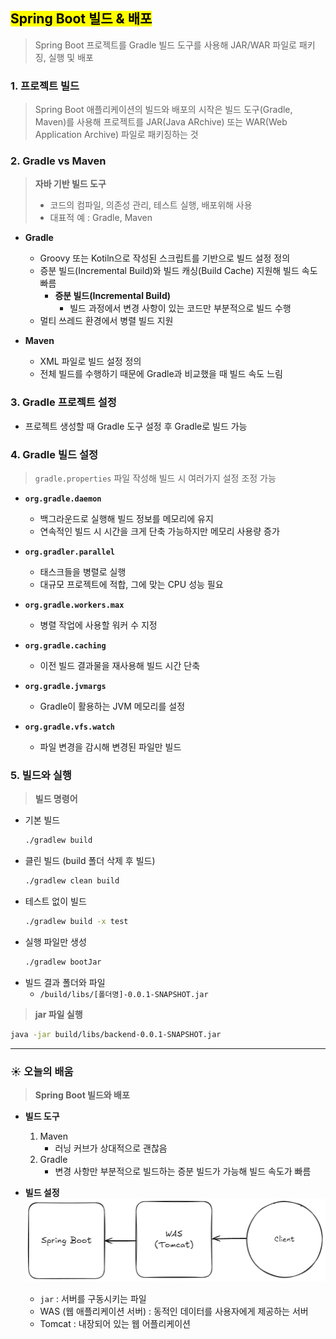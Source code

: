 ## <mark color="#fbc956">Spring Boot 빌드 & 배포</mark>

> Spring Boot 프로젝트를 Gradle 빌드 도구를 사용해 JAR/WAR 파일로 패키징, 실행 및 배포

### 1. 프로젝트 빌드

> Spring Boot 애플리케이션의 빌드와 배포의 시작은 빌드 도구(Gradle, Maven)를 사용해 프로젝트를 JAR(Java ARchive) 또는 WAR(Web Application Archive) 파일로 패키징하는 것

### 2. Gradle vs Maven

> **자바 기반 빌드 도구**
>
> - 코드의 컴파일, 의존성 관리, 테스트 실행, 배포위해 사용
> - 대표적 예 : Gradle, Maven

- **Gradle**

  - Groovy 또는 Kotiln으로 작성된 스크립트를 기반으로 빌드 설정 정의
  - 증분 빌드(Incremental Build)와 빌드 캐싱(Build Cache) 지원해 빌드 속도 빠름
    - **증분 빌드(Incremental Build)**
      - 빌드 과정에서 변경 사항이 있는 코드만 부분적으로 빌드 수행
  - 멀티 쓰레드 환경에서 병렬 빌드 지원

- **Maven**
  - XML 파일로 빌드 설정 정의
  - 전체 빌드를 수행하기 때문에 Gradle과 비교했을 때 빌드 속도 느림

### 3. Gradle 프로젝트 설정

- 프로젝트 생성할 때 Gradle 도구 설정 후 Gradle로 빌드 가능

### 4. Gradle 빌드 설정

> `gradle.properties` 파일 작성해 빌드 시 여러가지 설정 조정 가능

- **`org.gradle.daemon`**

  - 백그라운드로 실행해 빌드 정보를 메모리에 유지
  - 연속적인 빌드 시 시간을 크게 단축 가능하지만 메모리 사용량 증가

- **`org.gradler.parallel`**

  - 태스크들을 병렬로 실행
  - 대규모 프로젝트에 적합, 그에 맞는 CPU 성능 필요

- **`org.gradle.workers.max`**

  - 병렬 작업에 사용할 워커 수 지정

- **`org.gradle.caching`**

  - 이전 빌드 결과물을 재사용해 빌드 시간 단축

- **`org.gradle.jvmargs`**

  - Gradle이 활용하는 JVM 메모리를 설정

- **`org.gradle.vfs.watch`**
  - 파일 변경을 감시해 변경된 파일만 빌드

### 5. 빌드와 실행

> **빌드 명령어**

- 기본 빌드
  ```bash
  ./gradlew build
  ```
- 클린 빌드 (build 폴더 삭제 후 빌드)
  ```bash
  ./gradlew clean build
  ```
- 테스트 없이 빌드
  ```bash
  ./gradlew build -x test
  ```
- 실행 파일만 생성
  ```bash
  ./gradlew bootJar
  ```
- 빌드 결과 폴더와 파일
  - `/build/libs/[폴더명]-0.0.1-SNAPSHOT.jar`

> **jar 파일 실행**

```bash
java -jar build/libs/backend-0.0.1-SNAPSHOT.jar
```

---

### ☀️ 오늘의 배움

> **Spring Boot 빌드와 배포**

- **빌드 도구**

  1. Maven
     - 러닝 커브가 상대적으로 괜찮음
  2. Gradle
     - 변경 사항만 부분적으로 빌드하는 증분 빌드가 가능해 빌드 속도가 빠름

- **빌드 설정**
  ![image.png](/Sesac/assets/day65_2.png)
  - `jar` : 서버를 구동시키는 파일
  - WAS (웹 애플리케이션 서버) : 동적인 데이터를 사용자에게 제공하는 서버
  - Tomcat : 내장되어 있는 웹 어플리케이션
